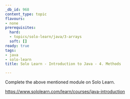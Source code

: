 ```yaml
---
_db_id: 968
content_type: topic
flavours:
- none
prerequisites:
  hard:
  - topics/solo-learn/java/3-arrays
  soft: []
ready: true
tags:
- java
- solo-learn
title: Solo Learn - Introduction to Java - 4. Methods

---
```


Complete the above mentioned module on Solo Learn.

https://www.sololearn.com/learn/courses/java-introduction